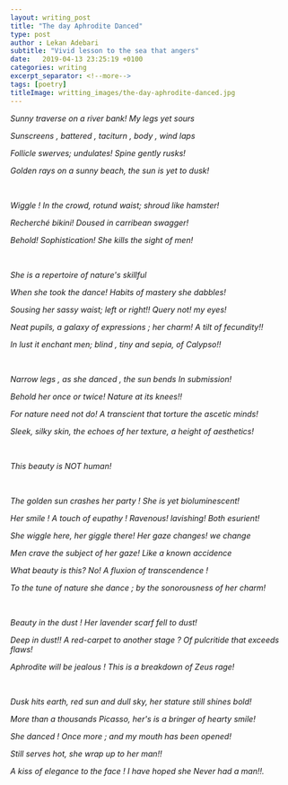 ```yaml
---
layout: writing_post
title: "The day Aphrodite Danced"
type: post
author : Lekan Adebari
subtitle: "Vivid lesson to the sea that angers"
date:   2019-04-13 23:25:19 +0100
categories: writing
excerpt_separator: <!--more-->
tags: [poetry]
titleImage: writting_images/the-day-aphrodite-danced.jpg
---
```


<p><em>Sunny traverse on a river bank! My legs yet sours</em></p>
<p><em>Sunscreens , battered , taciturn , body , wind laps</em></p>
<p><em>Follicle swerves; undulates! Spine gently rusks!</em></p>
<p><em>Golden rays on a sunny beach, the sun is yet to dusk!</em></p>

<br>

<p><em>Wiggle ! In the crowd, rotund waist; shroud like hamster!</em></p>
<p><em>Recherché bikini! Doused in carribean swagger!</em></p>
<p><em>Behold! Sophistication! She kills the sight of men!</em></p>

<br>

<p><em>She is a repertoire of nature's skillful</em></p>
<p><em>When she took the dance! Habits of mastery she dabbles!</em></p>
<p><em>Sousing her sassy waist; left or right!! Query not! my eyes!</em></p>
<p><em>Neat pupils, a galaxy of expressions ; her charm! A tilt of fecundity!!</em></p>
<p><em>In lust it enchant men; blind , tiny and sepia, of Calypso!!</em></p>

<br>

<p><em>Narrow legs , as she danced , the sun bends In submission!</em></p>
<p><em>Behold her once or twice! Nature at its knees!!</em></p>
<p><em>For nature need not do! A transcient that torture the ascetic minds!</em></p>
<p><em>Sleek, silky skin, the echoes of her texture, a height of aesthetics!</em></p>

<br>

<p><em>This beauty is NOT human!</em></p>

<br>

<p><em>The golden sun crashes her party ! She is yet bioluminescent!</em></p>
<p><em>Her smile ! A touch of eupathy ! Ravenous! lavishing! Both esurient!</em></p>
<p><em>She wiggle here, her giggle there! Her gaze changes! we change</em></p>
<p><em>Men crave the subject of her gaze! Like a known accidence</em></p>
<p><em>What beauty is this? No! A fluxion of transcendence !</em></p>
<p><em>To the tune of nature she dance ; by the sonorousness of her charm!</em></p>

<br>

<p><em>Beauty in the dust ! Her lavender scarf fell to dust!</em></p>
<p><em>Deep in dust!! A red-carpet to another stage ? Of pulcritide that exceeds flaws!</em></p>
<p><em>Aphrodite will be jealous ! This is a breakdown of Zeus rage!</em></p>

<br>

<p><em>Dusk hits earth, red sun and dull sky, her stature still shines bold!</em></p>
<p><em>More than a thousands Picasso, her's is a bringer of hearty smile!</em></p>
<p><em>She danced ! Once more ; and my mouth has been opened!</em></p>
<p><em>Still serves hot, she wrap up to her man!!</em></p>
<p><em>A kiss of elegance to the face ! I have hoped she Never had a man!!.</em></p>